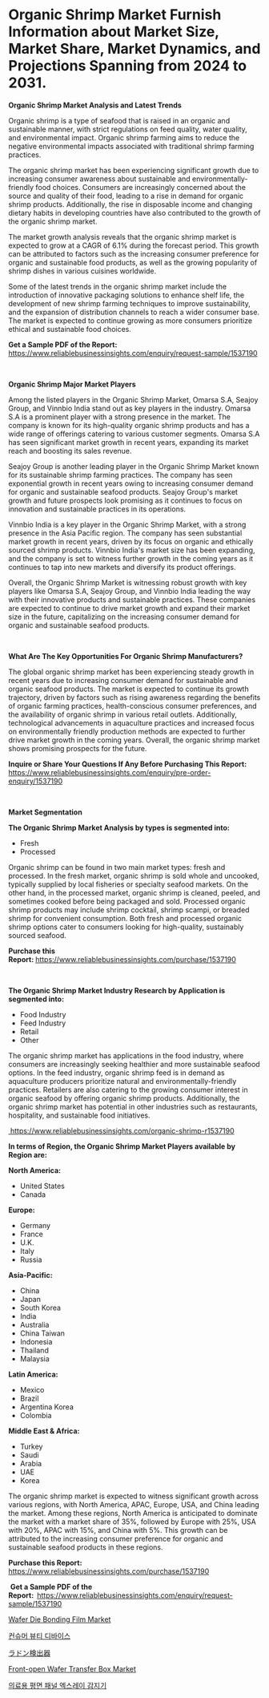 <p><h1>Organic Shrimp Market Furnish Information about Market Size, Market Share, Market Dynamics, and Projections Spanning from 2024 to 2031.</h1></p><p><strong>Organic Shrimp Market Analysis and Latest Trends</strong></p>
<p><p>Organic shrimp is a type of seafood that is raised in an organic and sustainable manner, with strict regulations on feed quality, water quality, and environmental impact. Organic shrimp farming aims to reduce the negative environmental impacts associated with traditional shrimp farming practices.</p><p>The organic shrimp market has been experiencing significant growth due to increasing consumer awareness about sustainable and environmentally-friendly food choices. Consumers are increasingly concerned about the source and quality of their food, leading to a rise in demand for organic shrimp products. Additionally, the rise in disposable income and changing dietary habits in developing countries have also contributed to the growth of the organic shrimp market.</p><p>The market growth analysis reveals that the organic shrimp market is expected to grow at a CAGR of 6.1% during the forecast period. This growth can be attributed to factors such as the increasing consumer preference for organic and sustainable food products, as well as the growing popularity of shrimp dishes in various cuisines worldwide.</p><p>Some of the latest trends in the organic shrimp market include the introduction of innovative packaging solutions to enhance shelf life, the development of new shrimp farming techniques to improve sustainability, and the expansion of distribution channels to reach a wider consumer base. The market is expected to continue growing as more consumers prioritize ethical and sustainable food choices.</p></p>
<p><strong>Get a Sample PDF of the Report:&nbsp;</strong> <a href="https://www.reliablebusinessinsights.com/enquiry/request-sample/1537190">https://www.reliablebusinessinsights.com/enquiry/request-sample/1537190</a></p>
<p>&nbsp;</p>
<p><strong>Organic Shrimp Major Market Players</strong></p>
<p><p>Among the listed players in the Organic Shrimp Market, Omarsa S.A, Seajoy Group, and Vinnbio India stand out as key players in the industry. Omarsa S.A is a prominent player with a strong presence in the market. The company is known for its high-quality organic shrimp products and has a wide range of offerings catering to various customer segments. Omarsa S.A has seen significant market growth in recent years, expanding its market reach and boosting its sales revenue.</p><p>Seajoy Group is another leading player in the Organic Shrimp Market known for its sustainable shrimp farming practices. The company has seen exponential growth in recent years owing to increasing consumer demand for organic and sustainable seafood products. Seajoy Group's market growth and future prospects look promising as it continues to focus on innovation and sustainable practices in its operations.</p><p>Vinnbio India is a key player in the Organic Shrimp Market, with a strong presence in the Asia Pacific region. The company has seen substantial market growth in recent years, driven by its focus on organic and ethically sourced shrimp products. Vinnbio India's market size has been expanding, and the company is set to witness further growth in the coming years as it continues to tap into new markets and diversify its product offerings.</p><p>Overall, the Organic Shrimp Market is witnessing robust growth with key players like Omarsa S.A, Seajoy Group, and Vinnbio India leading the way with their innovative products and sustainable practices. These companies are expected to continue to drive market growth and expand their market size in the future, capitalizing on the increasing consumer demand for organic and sustainable seafood products.</p></p>
<p>&nbsp;</p>
<p><strong>What Are The Key Opportunities For Organic Shrimp Manufacturers?</strong></p>
<p><p>The global organic shrimp market has been experiencing steady growth in recent years due to increasing consumer demand for sustainable and organic seafood products. The market is expected to continue its growth trajectory, driven by factors such as rising awareness regarding the benefits of organic farming practices, health-conscious consumer preferences, and the availability of organic shrimp in various retail outlets. Additionally, technological advancements in aquaculture practices and increased focus on environmentally friendly production methods are expected to further drive market growth in the coming years. Overall, the organic shrimp market shows promising prospects for the future.</p></p>
<p><strong>Inquire or Share Your Questions If Any Before Purchasing This Report:</strong> <a href="https://www.reliablebusinessinsights.com/enquiry/pre-order-enquiry/1537190">https://www.reliablebusinessinsights.com/enquiry/pre-order-enquiry/1537190</a></p>
<p>&nbsp;</p>
<p><strong>Market Segmentation</strong></p>
<p><strong>The Organic Shrimp Market Analysis by types is segmented into:</strong></p>
<p><ul><li>Fresh</li><li>Processed</li></ul></p>
<p><p>Organic shrimp can be found in two main market types: fresh and processed. In the fresh market, organic shrimp is sold whole and uncooked, typically supplied by local fisheries or specialty seafood markets. On the other hand, in the processed market, organic shrimp is cleaned, peeled, and sometimes cooked before being packaged and sold. Processed organic shrimp products may include shrimp cocktail, shrimp scampi, or breaded shrimp for convenient consumption. Both fresh and processed organic shrimp options cater to consumers looking for high-quality, sustainably sourced seafood.</p></p>
<p><strong>Purchase this Report:&nbsp;</strong><a href="https://www.reliablebusinessinsights.com/purchase/1537190">https://www.reliablebusinessinsights.com/purchase/1537190</a></p>
<p>&nbsp;</p>
<p><strong>The Organic Shrimp Market Industry Research by Application is segmented into:</strong></p>
<p><ul><li>Food Industry</li><li>Feed Industry</li><li>Retail</li><li>Other</li></ul></p>
<p><p>The organic shrimp market has applications in the food industry, where consumers are increasingly seeking healthier and more sustainable seafood options. In the feed industry, organic shrimp feed is in demand as aquaculture producers prioritize natural and environmentally-friendly practices. Retailers are also catering to the growing consumer interest in organic seafood by offering organic shrimp products. Additionally, the organic shrimp market has potential in other industries such as restaurants, hospitality, and sustainable food initiatives.</p></p>
<p><a href="https://www.reliablebusinessinsights.com/organic-shrimp-r1537190">&nbsp;https://www.reliablebusinessinsights.com/organic-shrimp-r1537190</a></p>
<p><strong>In terms of Region, the Organic Shrimp Market Players available by Region are:</strong></p>
<p>
    <p> <strong> North America: </strong>
        <ul>
            <li>United States</li>
            <li>Canada</li>
        </ul>
        </p> 
    <p> <strong> Europe: </strong>
        <ul>
            <li>Germany</li>
            <li>France</li>
            <li>U.K.</li>
            <li>Italy</li>
            <li>Russia</li>
        </ul>
        </p> 
    <p> <strong> Asia-Pacific: </strong>
        <ul>
            <li>China</li>
            <li>Japan</li>
            <li>South Korea</li>
            <li>India</li>
            <li>Australia</li>
            <li>China Taiwan</li>
            <li>Indonesia</li>
            <li>Thailand</li>
            <li>Malaysia</li>
        </ul>
        </p> 
    <p> <strong> Latin America: </strong>
        <ul>
            <li>Mexico</li>
            <li>Brazil</li>
            <li>Argentina Korea</li>
            <li>Colombia</li>
        </ul>
        </p> 
    <p> <strong> Middle East & Africa: </strong>
        <ul>
            <li>Turkey</li>
            <li>Saudi</li>
            <li>Arabia</li>
            <li>UAE</li>
            <li>Korea</li>
        </ul>
    </p>
    </p>
<p><p>The organic shrimp market is expected to witness significant growth across various regions, with North America, APAC, Europe, USA, and China leading the market. Among these regions, North America is anticipated to dominate the market with a market share of 35%, followed by Europe with 25%, USA with 20%, APAC with 15%, and China with 5%. This growth can be attributed to the increasing consumer preference for organic and sustainable seafood products in these regions.</p></p>
<p><strong>Purchase this Report: </strong><a href="https://www.reliablebusinessinsights.com/purchase/1537190">https://www.reliablebusinessinsights.com/purchase/1537190</a></p>
<p>&nbsp;<strong>Get a Sample PDF of the Report:&nbsp;&nbsp;</strong><a href="https://www.reliablebusinessinsights.com/enquiry/request-sample/1537190">https://www.reliablebusinessinsights.com/enquiry/request-sample/1537190</a></p>
<p><strong></strong></p>
<p><p><a href="https://github.com/goodweq44/Market-Research-Report-List-1/blob/main/wafer-die-bonding-film-market.md">Wafer Die Bonding Film Market</a></p><p><a href="https://github.com/CarmellaLang1/Market-Research-Report-List-1/blob/main/7628319160037.md">컨슈머 뷰티 디바이스</a></p><p><a href="https://github.com/MacyOrn/Market-Research-Report-List-1/blob/main/1285790150124.md">ラドン検出器</a></p><p><a href="https://github.com/kpvmspce33/Market-Research-Report-List-1/blob/main/front-open-wafer-transfer-box-market.md">Front-open Wafer Transfer Box Market</a></p><p><a href="https://github.com/RonSpencer61/Market-Research-Report-List-1/blob/main/6370160160036.md">의료용 평면 패널 엑스레이 감지기</a></p></p>